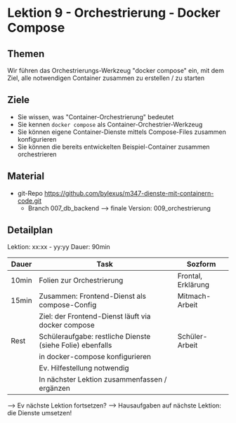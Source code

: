 # Lektion 9 - Orchestrierung - Docker Compose

## Themen

Wir führen das Orchestrierungs-Werkzeug "docker compose" ein,
mit dem Ziel, alle notwendigen Container zusammen zu erstellen / zu starten


## Ziele

* Sie wissen, was "Container-Orchestrierung" bedeutet
* Sie kennen `docker compose` als Container-Orchestrier-Werkzeug
* Sie können eigene Container-Dienste mittels Compose-Files zusammen konfigurieren
* Sie können die bereits entwickelten Beispiel-Container zusammen orchestrieren


## Material

- git-Repo https://github.com/bylexus/m347-dienste-mit-containern-code.git
  - Branch 007_db_backend --> finale Version: 009_orchestrierung


## Detailplan

Lektion: xx:xx - yy:yy
Dauer: 90min

| Dauer | Task                                                      | Sozform            |
| ----- | --------------------------------------------------------- | ------------------ |
| 10min | Folien zur Orchestrierung                                 | Frontal, Erklärung |
| 15min | Zusammen: Frontend-Dienst als compose-Config              | Mitmach-Arbeit     |
|       | Ziel: der Frontend-Dienst läuft via docker compose        |                    |
| Rest  | Schüleraufgabe: restliche Dienste (siehe Folie) ebenfalls | Schüler-Arbeit     |
|       | in docker-compose konfigurieren                           |                    |
|       | Ev. Hilfestellung notwendig                               |                    |
|       | In nächster Lektion zusammenfassen / ergänzen             |                    |

--> Ev nächste Lektion fortsetzen? 
--> Hausaufgaben auf nächste Lektion: die Dienste umsetzen!
